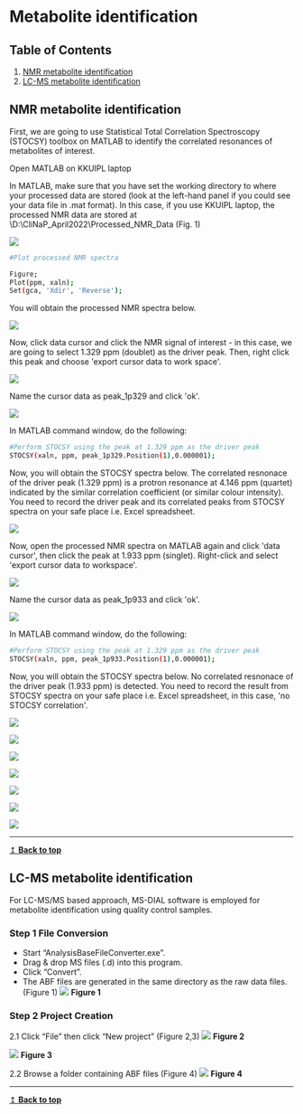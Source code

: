 # Metabolite identification

## Table of Contents
1. [NMR metabolite identification](#nmr)
2. [LC-MS metabolite identification](#lcms)

## NMR metabolite identification <a name="nmr"></a>
First, we are going to use Statistical Total Correlation Spectroscopy (STOCSY) toolbox on MATLAB to identify the correlated resonances of metabolites of interest.

Open MATLAB on KKUIPL laptop

In MATLAB, make sure that you have set the working directory to where your processed data are stored (look at the left-hand panel if you could see your data file in .mat format). In this case, if you use KKUIPL laptop, the processed NMR data are stored at \D:\CliNaP_April2022\Processed_NMR_Data (Fig. 1)

![](Figures/MetID_Fig1.JPG)

```bash 
#Plot processed NMR spectra

Figure;
Plot(ppm, xaln);
Set(gca, 'Xdir', 'Reverse');
```
You will obtain the processed NMR spectra below.

![](Figures/MetID_Fig2.JPG)

Now, click data cursor and click the NMR signal of interest - in this case, we are going to select 1.329 ppm (doublet) as the driver peak. Then, right click this peak and choose 'export cursor data to work space'.  

![](Figures/MetID_Fig3.JPG)

Name the cursor data as peak_1p329 and click 'ok'.

![](Figures/MetID_Fig4.JPG)

In MATLAB command window, do the following:

```bash
#Perform STOCSY using the peak at 1.329 ppm as the driver peak
STOCSY(xaln, ppm, peak_1p329.Position(1),0.000001);
```

Now, you will obtain the STOCSY spectra below. The correlated resnonace of the driver peak (1.329 ppm) is a protron resonance at 4.146 ppm (quartet) indicated by the similar correlation coefficient (or similar colour intensity). You need to record the driver peak and its correlated peaks from STOCSY spectra on your safe place i.e. Excel spreadsheet. 

![](Figures/MetID_Fig5.JPG)

Now, open the processed NMR spectra on MATLAB again and click 'data cursor', then click the peak at 1.933 ppm (singlet). Right-click and select 'export cursor data to workspace'.

![](Figures/MetID_Fig6.JPG)

Name the cursor data as peak_1p933 and click 'ok'.

![](Figures/MetID_Fig7.JPG)

In MATLAB command window, do the following:

```bash
#Perform STOCSY using the peak at 1.329 ppm as the driver peak
STOCSY(xaln, ppm, peak_1p933.Position(1),0.000001);
```

Now, you will obtain the STOCSY spectra below. No correlated resnonace of the driver peak (1.933 ppm) is detected. You need to record the result from STOCSY spectra on your safe place i.e. Excel spreadsheet, in this case, 'no STOCSY correlation'. 

![](Figures/MetID_Fig8.JPG)



![](Figures/MetID_Fig9.JPG)

![](Figures/MetID_Fig10.JPG)

![](Figures/MetID_Fig11.JPG)

![](Figures/MetID_Fig12.JPG)

![](Figures/MetID_Fig13.JPG)

![](Figures/MetID_Fig14.JPG)





---
[↥ **Back to top**](#top)

## LC-MS metabolite identification <a name="lcms"></a>
For LC-MS/MS based approach, MS-DIAL software is employed for metabolite identification using quality control samples.

### Step 1 File Conversion
-	Start “AnalysisBaseFileConverter.exe”.
-	Drag & drop MS files (.d) into this program.
-	Click “Convert”.
-	The ABF files are generated in the same directory as the raw data files. (Figure 1)
![](Figures/MS1.png)
**Figure 1**

### Step 2 Project Creation
2.1 Click “File” then click “New project” (Figure 2,3)
![](Figures/MS2.png)
**Figure 2**

![](Figures/MS3.png)
**Figure 3**

2.2 Browse a folder containing ABF files (Figure 4)
![](Figures/MS4.png)
**Figure 4**

---
[↥ **Back to top**](#top)
